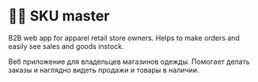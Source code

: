 # 👕👚 SKU master 
B2B web app for apparel retail store owners. Helps to make orders and easily see sales and goods instock.  

Веб приложение для владельцев магазинов одежды. Помогает делать заказы и наглядно видеть продажи и товары в наличии.
